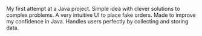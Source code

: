 My first attempt at a Java project.
Simple idea with clever solutions to complex problems.
A very intuitive UI to place fake orders. 
Made to improve my confidence in Java.
Handles users perfectly by collecting and storing data.
